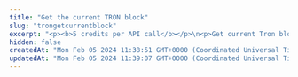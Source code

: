 ```yaml
---
title: "Get the current TRON block"
slug: "trongetcurrentblock"
excerpt: "<p><b>5 credits per API call</b></p>\n<p>Get current Tron block.</p>"
hidden: false
createdAt: "Mon Feb 05 2024 11:38:51 GMT+0000 (Coordinated Universal Time)"
updatedAt: "Mon Feb 05 2024 11:39:07 GMT+0000 (Coordinated Universal Time)"
---
```

